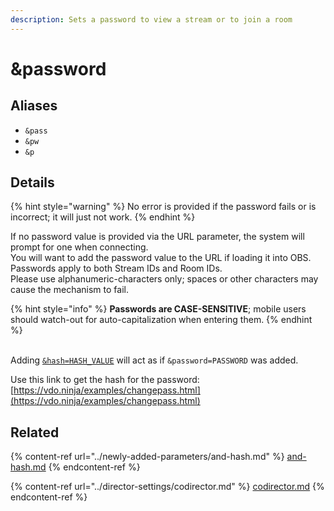 ```yaml
---
description: Sets a password to view a stream or to join a room
---
```


# \&password

## Aliases

* `&pass`
* `&pw`
* `&p`

## Details

{% hint style="warning" %}
No error is provided if the password fails or is incorrect; it will just not work.
{% endhint %}

If no password value is provided via the URL parameter, the system will prompt for one when connecting.\
You will want to add the password value to the URL if loading it into OBS.\
Passwords apply to both Stream IDs and Room IDs.\
Please use alphanumeric-characters only; spaces or other characters may cause the mechanism to fail.

{% hint style="info" %}
**Passwords are CASE-SENSITIVE**; mobile users should watch-out for auto-capitalization when entering them.
{% endhint %}

\
Adding [`&hash=HASH_VALUE`](../newly-added-parameters/and-hash.md) will act as if `&password=PASSWORD` was added.

Use this link to get the hash for the password:\
[https://vdo.ninja/examples/changepass.html](https://vdo.ninja/examples/changepass.html)

## Related

{% content-ref url="../newly-added-parameters/and-hash.md" %}
[and-hash.md](../newly-added-parameters/and-hash.md)
{% endcontent-ref %}

{% content-ref url="../director-settings/codirector.md" %}
[codirector.md](../director-settings/codirector.md)
{% endcontent-ref %}
